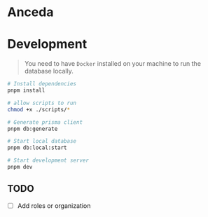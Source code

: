 # Anceda

# Development

> You need to have `Docker` installed on your machine to run the database locally.

```bash
# Install dependencies
pnpm install

# allow scripts to run
chmod +x ./scripts/*

# Generate prisma client
pnpm db:generate

# Start local database
pnpm db:local:start

# Start development server
pnpm dev
```

## TODO

- [ ] Add roles or organization

